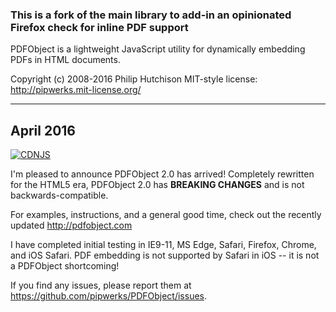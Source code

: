 ### This is a fork of the main library to add-in an opinionated Firefox check for inline PDF support

PDFObject is a lightweight JavaScript utility for dynamically embedding PDFs in HTML documents.

Copyright (c) 2008-2016 Philip Hutchison
MIT-style license: http://pipwerks.mit-license.org/

-----

## April 2016

[![CDNJS](https://img.shields.io/cdnjs/v/pdfobject.svg)](https://cdnjs.com/libraries/pdfobject/)

I'm pleased to announce PDFObject 2.0 has arrived! Completely rewritten for the HTML5 era, PDFObject 2.0 has **BREAKING CHANGES** and is not backwards-compatible.

For examples, instructions, and a general good time, check out the recently updated http://pdfobject.com

I have completed initial testing in IE9-11, MS Edge, Safari, Firefox, Chrome, and iOS Safari. PDF embedding is not supported by Safari in iOS -- it is not a PDFObject shortcoming!

If you find any issues, please report them at https://github.com/pipwerks/PDFObject/issues.
